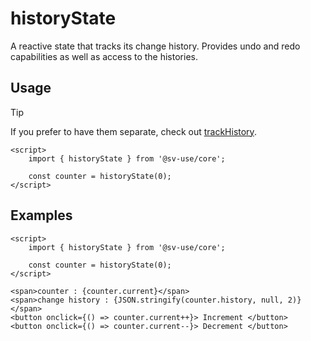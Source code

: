 # historyState

A reactive state that tracks its change history. Provides undo and redo
capabilities as well as access to the histories.

## Usage

> [!TIP]
> If you prefer to have them separate, check out [trackHistory](/sv-use/docs/core/reactivity/track-history).

```svelte
<script>
	import { historyState } from '@sv-use/core';

	const counter = historyState(0);
</script>
```

## Examples

```svelte
<script>
	import { historyState } from '@sv-use/core';

	const counter = historyState(0);
</script>

<span>counter : {counter.current}</span>
<span>change history : {JSON.stringify(counter.history, null, 2)}</span>
<button onclick={() => counter.current++}> Increment </button>
<button onclick={() => counter.current--}> Decrement </button>
```

